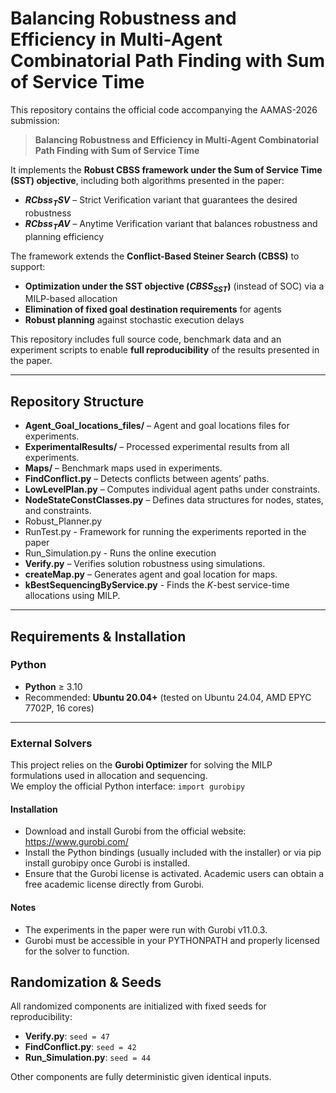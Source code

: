 # Balancing Robustness and Efficiency in Multi-Agent Combinatorial Path Finding with Sum of Service Time

This repository contains the official code accompanying the AAMAS-2026 submission:  
> **Balancing Robustness and Efficiency in Multi-Agent Combinatorial Path Finding with Sum of Service Time**

It implements the **Robust CBSS framework under the Sum of Service Time (SST) objective**, including both algorithms presented in the paper:
- **$RCbss_{T}SV$** – Strict Verification variant that guarantees the desired robustness  
- **$RCbss_{T}AV$** – Anytime Verification variant that balances robustness and planning efficiency  

The framework extends the **Conflict-Based Steiner Search (CBSS)** to support:
- **Optimization under the SST objective ($CBSS_{SST}$)** (instead of SOC) via a MILP-based allocation  
- **Elimination of fixed goal destination requirements** for agents  
- **Robust planning** against stochastic execution delays

This repository includes full source code, benchmark data and an experiment scripts to enable **full reproducibility** of the results presented in the paper.

---

## Repository Structure

- **Agent_Goal_locations_files/** – Agent and goal locations files for experiments.  
- **ExperimentalResults/** – Processed experimental results from all experiments.  
- **Maps/** – Benchmark maps used in experiments.
- **FindConflict.py** – Detects conflicts between agents’ paths.  
- **LowLevelPlan.py** – Computes individual agent paths under constraints.
- **NodeStateConstClasses.py** – Defines data structures for nodes, states, and constraints.
- Robust_Planner.py
- RunTest.py - Framework for running the experiments reported in the paper
- Run_Simulation.py - Runs the online execution
- **Verify.py** – Verifies solution robustness using simulations.
- **createMap.py** – Generates agent and goal location for maps.
- **kBestSequencingByService.py** - Finds the $K$-best service-time allocations using MILP.

---

## Requirements & Installation

### Python
- **Python** ≥ 3.10  
- Recommended: **Ubuntu 20.04+** (tested on Ubuntu 24.04, AMD EPYC 7702P, 16 cores)  

---

### External Solvers

This project relies on the **Gurobi Optimizer** for solving the MILP formulations used in allocation and sequencing.  
We employ the official Python interface: `import gurobipy`

#### Installation  
- Download and install Gurobi from the official website: https://www.gurobi.com/  
- Install the Python bindings (usually included with the installer) or via pip install gurobipy once Gurobi is installed.  
- Ensure that the Gurobi license is activated. Academic users can obtain a free academic license directly from Gurobi.  

#### Notes  
- The experiments in the paper were run with Gurobi v11.0.3.  
- Gurobi must be accessible in your PYTHONPATH and properly licensed for the solver to function.  


## Randomization & Seeds
All randomized components are initialized with fixed seeds for reproducibility:
- **Verify.py**: `seed = 47`
- **FindConflict.py**: `seed = 42`
- **Run_Simulation.py**: `seed = 44`

Other components are fully deterministic given identical inputs.
